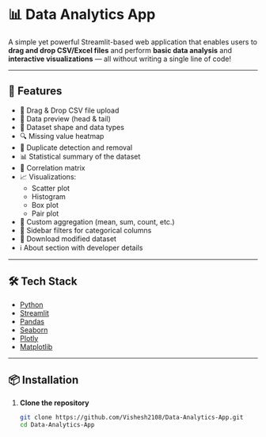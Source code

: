 # 📊 Data Analytics App

A simple yet powerful Streamlit-based web application that enables users to **drag and drop CSV/Excel files** and perform **basic data analysis** and **interactive visualizations** — all without writing a single line of code!

---

## 🚀 Features

- 📁 Drag & Drop CSV file upload
- 👀 Data preview (head & tail)
- 📐 Dataset shape and data types
- 🔍 Missing value heatmap
- 🧹 Duplicate detection and removal
- 📊 Statistical summary of the dataset
- 🎯 Correlation matrix
- 📈 Visualizations:
  - Scatter plot
  - Histogram
  - Box plot
  - Pair plot
- 🧮 Custom aggregation (mean, sum, count, etc.)
- 🧰 Sidebar filters for categorical columns
- 💾 Download modified dataset
- ℹ️ About section with developer details

---

## 🛠️ Tech Stack

- [Python](https://www.python.org/)
- [Streamlit](https://streamlit.io/)
- [Pandas](https://pandas.pydata.org/)
- [Seaborn](https://seaborn.pydata.org/)
- [Plotly](https://plotly.com/)
- [Matplotlib](https://matplotlib.org/)

---

## 📦 Installation

1. **Clone the repository**

   ```bash
   git clone https://github.com/Vishesh2108/Data-Analytics-App.git
   cd Data-Analytics-App
